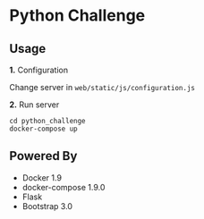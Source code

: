# Python Challenge 

## Usage

**1.** Configuration

Change server in `web/static/js/configuration.js`

**2.** Run server

```
cd python_challenge
docker-compose up
```

## Powered By

* Docker 1.9
* docker-compose 1.9.0
* Flask
* Bootstrap 3.0
